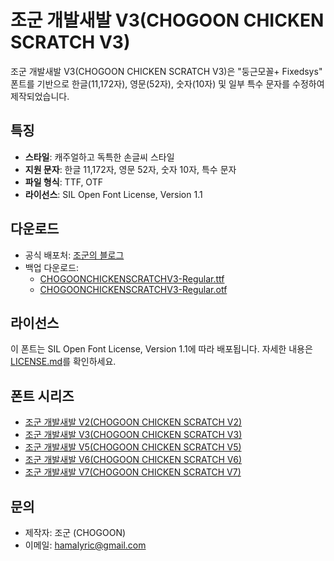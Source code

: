 # 조군 개발새발 V3(CHOGOON CHICKEN SCRATCH V3)

조군 개발새발 V3(CHOGOON CHICKEN SCRATCH V3)은 "둥근모꼴+ Fixedsys" 폰트를 기반으로 한글(11,172자), 영문(52자), 숫자(10자) 및 일부 특수 문자를 수정하여 제작되었습니다.

## 특징
- **스타일**: 캐주얼하고 독특한 손글씨 스타일
- **지원 문자**: 한글 11,172자, 영문 52자, 숫자 10자, 특수 문자
- **파일 형식**: TTF, OTF
- **라이선스**: SIL Open Font License, Version 1.1

## 다운로드
- 공식 배포처: [조군의 블로그](https://blog.naver.com/hamalyric/223539399450)
- 백업 다운로드:
  - [CHOGOONCHICKENSCRATCHV3-Regular.ttf](https://github.com/chogoons/CHOGOON-CHICKEN-SCRATCH-V3/blob/main/CHOGOONCHICKENSCRATCHV3-Regular.ttf)
  - [CHOGOONCHICKENSCRATCHV3-Regular.otf](https://github.com/chogoons/CHOGOON-CHICKEN-SCRATCH-V3/blob/main/CHOGOONCHICKENSCRATCHV3-Regular.otf)

## 라이선스
이 폰트는 SIL Open Font License, Version 1.1에 따라 배포됩니다. 자세한 내용은 [LICENSE.md](https://github.com/chogoons/CHOGOON-CHICKEN-SCRATCH-V3/blob/main/LICENSE.md)를 확인하세요.

## 폰트 시리즈
- [조군 개발새발 V2(CHOGOON CHICKEN SCRATCH V2)](https://github.com/chogoons/CHOGOON-CHICKEN-SCRATCH-V2)
- [조군 개발새발 V3(CHOGOON CHICKEN SCRATCH V3)](https://github.com/chogoons/CHOGOON-CHICKEN-SCRATCH-V3)
- [조군 개발새발 V5(CHOGOON CHICKEN SCRATCH V5)](https://github.com/chogoons/CHOGOON-CHICKEN-SCRATCH-V5)
- [조군 개발새발 V6(CHOGOON CHICKEN SCRATCH V6)](https://github.com/chogoons/CHOGOON-CHICKEN-SCRATCH-V6)
- [조군 개발새발 V7(CHOGOON CHICKEN SCRATCH V7)](https://github.com/chogoons/CHOGOON-CHICKEN-SCRATCH-V7)

## 문의
- 제작자: 조군 (CHOGOON)
- 이메일: hamalyric@gmail.com
